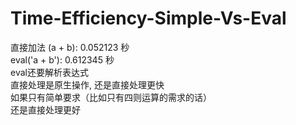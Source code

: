 # Time-Efficiency-Simple-Vs-Eval
直接加法 (a + b): 0.052123 秒 <br/>
eval('a + b'): 0.612345 秒 <br/>
eval还要解析表达式 <br/>
直接处理是原生操作, 还是直接处理更快 <br/>
如果只有简单要求（比如只有四则运算的需求的话）<br/>
还是直接处理更好 <br/>
